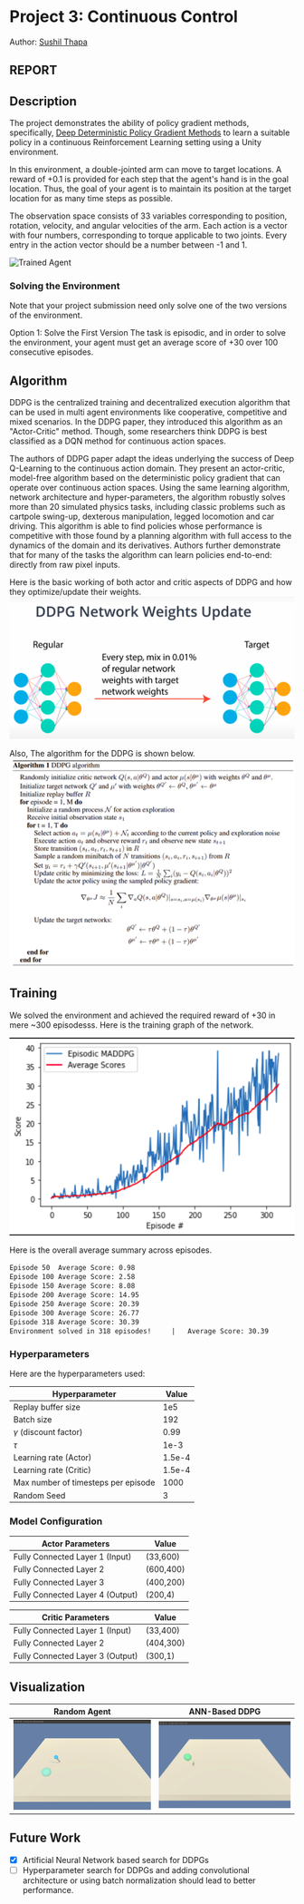 # Project 3: Continuous Control

Author: [Sushil Thapa](http://github.com/Sushil-Thapa) 

## REPORT

## Description
The project demonstrates the ability of policy gradient methods, specifically, [Deep Deterministic Policy Gradient Methods](https://arxiv.org/abs/1509.02971) to learn a suitable policy in a continuous Reinforcement Learning setting using a Unity environment.  


[//]: # (Image References)

[image1]: https://user-images.githubusercontent.com/10624937/43851024-320ba930-9aff-11e8-8493-ee547c6af349.gif "Trained Agent"

In this environment, a double-jointed arm can move to target locations. A reward of +0.1 is provided for each step that the agent's hand is in the goal location. Thus, the goal of your agent is to maintain its position at the target location for as many time steps as possible.

The observation space consists of 33 variables corresponding to position, rotation, velocity, and angular velocities of the arm. Each action is a vector with four numbers, corresponding to torque applicable to two joints. Every entry in the action vector should be a number between -1 and 1.

![Trained Agent][image1]

### Solving the Environment
Note that your project submission need only solve one of the two versions of the environment.

Option 1: Solve the First Version
The task is episodic, and in order to solve the environment, your agent must get an average score of +30 over 100 consecutive episodes.


## Algorithm

DDPG is the centralized training and decentralized execution algorithm that can be used in multi agent environments like cooperative, competitive and mixed scenarios. In the DDPG paper, they introduced this algorithm as an "Actor-Critic" method. Though, some researchers think DDPG is best classified as a DQN method for continuous action spaces.

The authors of DDPG paper adapt the ideas underlying the success of Deep Q-Learning to the continuous action domain. They present an actor-critic, model-free algorithm based on the deterministic policy gradient that can operate over continuous action spaces. Using the same learning algorithm, network architecture and hyper-parameters, the algorithm robustly solves more than 20 simulated physics tasks, including classic problems such as cartpole swing-up, dexterous manipulation, legged locomotion and car driving. This algorithm is able to find policies whose performance is competitive with those found by a planning algorithm with full access to the dynamics of the domain and its derivatives. Authors further demonstrate that for many of the tasks the algorithm can learn policies end-to-end: directly from raw pixel inputs.

Here is the basic working of both actor and critic aspects of DDPG and how they optimize/update their weights.   
![Skematic Illustration](assets/architecture.png) 

Also, The algorithm for the DDPG is shown below.  
![Algorithm](assets/algorithm.png) 

## Training

We solved the environment and achieved the required reward of +30 in mere ~300 episodesss. Here is the training graph of the network.

![Training Graph](assets/training.png)

Here is the overall average summary across episodes.
```
Episode 50	Average Score: 0.98
Episode 100	Average Score: 2.58
Episode 150	Average Score: 8.08
Episode 200	Average Score: 14.95
Episode 250	Average Score: 20.39
Episode 300	Average Score: 26.77
Episode 318	Average Score: 30.39
Environment solved in 318 episodes!  	|	Average Score: 30.39
```

### Hyperparameters

  Here are the hyperparameters used:  
  
| Hyperparameter                      | Value |
| ----------------------------------- | ----- |
| Replay buffer size                  | 1e5   |
| Batch size                          | 192   |
| $\gamma$ (discount factor)          | 0.99  |
| $\tau$                              | 1e-3  |
| Learning rate (Actor)               | 1.5e-4|
| Learning rate (Critic)              | 1.5e-4|
| Max number of timesteps per episode | 1000  |
| Random Seed                         | 3     |
  
  
### Model Configuration  
| Actor Parameters                    | Value   |
| ----------------------------------- | ------- |
| Fully Connected Layer 1 (Input)     | (33,600)|
| Fully Connected Layer 2             |(600,400)|
| Fully Connected Layer 3             |(400,200)|
| Fully Connected Layer 4 (Output)    | (200,4) |

| Critic Parameters                   | Value   |
| ----------------------------------- | ------- |
| Fully Connected Layer 1 (Input)     | (33,400)|
| Fully Connected Layer 2             |(404,300)|
| Fully Connected Layer 3 (Output)    | (300,1) |



## Visualization

| Random Agent                               | ANN-Based DDPG                      | 
| ------------------------------------------ | ---------------------------------- | 
| ![double-dqn](assets/random_agent.gif)     | ![dqn](assets/trained_agent.gif) | 


## Future Work
- [x] Artificial Neural Network based search for DDPGs 
- [ ] Hyperparameter search for DDPGs and adding convolutional architecture or using batch normalization should lead to better performance. 
